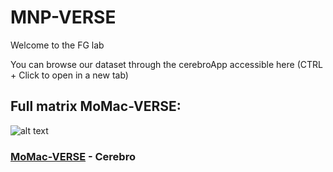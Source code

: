 # MNP-VERSE
Welcome to the FG lab

You can browse our dataset through the cerebroApp accessible here (CTRL + Click to open in a new tab)

## Full matrix MoMac-VERSE: 
![alt text](https://i.ibb.co/TkmYMRS/Mo-Macverse.jpg)



### [MoMac-VERSE](http://macroverse.gustaveroussy.fr/) - Cerebro
